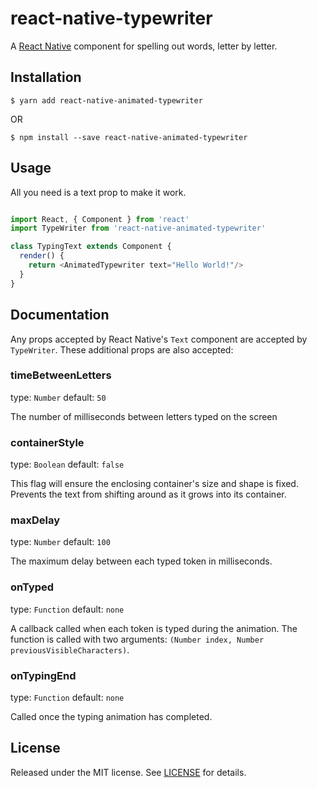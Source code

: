 # react-native-typewriter

A [React Native] component for spelling out words, letter by letter.

## Installation

```
$ yarn add react-native-animated-typewriter
```

OR

```
$ npm install --save react-native-animated-typewriter
```

## Usage

All you need is a text prop to make it work.

```javascript

import React, { Component } from 'react'
import TypeWriter from 'react-native-animated-typewriter'

class TypingText extends Component {
  render() {
    return <AnimatedTypewriter text="Hello World!"/>
  }
}
```

## Documentation

Any props accepted by React Native's `Text` component are accepted by `TypeWriter`. These additional props are also accepted:

### timeBetweenLetters

type: `Number` default: `50`

The number of milliseconds between letters typed on the screen

### containerStyle

type: `Boolean` default: `false`

This flag will ensure the enclosing container's size and shape is fixed.
Prevents the text from shifting around as it grows into its container.

### maxDelay

type: `Number` default: `100`

The maximum delay between each typed token in milliseconds.


### onTyped

type: `Function` default: `none`

A callback called when each token is typed during the animation. The
function is called with two arguments:
`(Number index, Number previousVisibleCharacters)`.

### onTypingEnd

type: `Function` default: `none`

Called once the typing animation has completed.

## License

Released under the MIT license. See [LICENSE](LICENSE) for details.

[React Native]: https://facebook.github.io/react-native/

